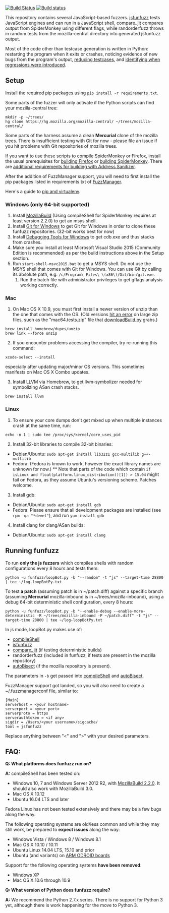 [![Build Status](https://travis-ci.org/MozillaSecurity/funfuzz.svg?branch=master)](https://travis-ci.org/MozillaSecurity/funfuzz) [![Build status](https://ci.appveyor.com/api/projects/status/m8gw5echa7f2f26r/branch/master?svg=true)](https://ci.appveyor.com/project/MozillaSecurity/funfuzz/branch/master)

This repository contains several JavaScript-based fuzzers. [jsfunfuzz](js/jsfunfuzz) tests JavaScript engines and can run in a JavaScript shell, compare_jit compares output from SpiderMonkey using different flags, while randorderfuzz throws in random tests from the mozilla-central directory into generated jsfunfuzz output.

Most of the code other than testcase generation is written in Python: restarting the program when it exits or crashes, noticing evidence of new bugs from the program's output, [reducing testcases](https://github.com/MozillaSecurity/lithium/), and [identifying when regressions were introduced](src/funfuzz/autobisectjs/README.md).


## Setup

Install the required pip packages using `pip install -r requirements.txt`.

Some parts of the fuzzer will only activate if the Python scripts can find your mozilla-central tree:
```
mkdir -p ~/trees/
hg clone https://hg.mozilla.org/mozilla-central/ ~/trees/mozilla-central/
```

Some parts of the harness assume a clean **Mercurial** clone of the mozilla trees. There is insufficient testing with Git for now - please file an issue if you hit problems with Git repositories of mozilla trees.

If you want to use these scripts to compile SpiderMonkey or Firefox, install the usual prerequisites for [building Firefox](https://developer.mozilla.org/en-US/docs/Mozilla/Developer_guide/Build_Instructions) or [building SpiderMonkey](https://developer.mozilla.org/en-US/docs/Mozilla/Projects/SpiderMonkey/Build_Documentation). There are [additional requirements for building with Address Sanitizer](https://developer.mozilla.org/en-US/docs/Mozilla/Testing/Firefox_and_Address_Sanitizer).

After the addition of FuzzManager support, you will need to first install the pip packages listed in requirements.txt of [FuzzManager](https://github.com/MozillaSecurity/FuzzManager).

Here's a guide to [pip and virtualenv](https://www.dabapps.com/blog/introduction-to-pip-and-virtualenv-python/).

### Windows (only 64-bit supported)

1. Install [MozillaBuild](https://wiki.mozilla.org/MozillaBuild) (Using compileShell for SpiderMonkey requires at least version 2.2.0) to get an msys shell.
2. Install [Git for Windows](https://msysgit.github.io/) to get Git for Windows in order to clone these funfuzz repositories. (32-bit works best for now)
3. Install [Debugging Tools for Windows](https://msdn.microsoft.com/en-us/windows/hardware/hh852365.aspx) to get cdb.exe and thus stacks from crashes.
4. Make sure you install at least Microsoft Visual Studio 2015 (Community Edition is recommended) as per the build instructions above in the Setup section.
5. Run `start-shell-msvc2015.bat` to get a MSYS shell. Do not use the MSYS shell that comes with Git for Windows. You can use Git by calling its absolute path, e.g. `/c/Program\ Files\ \(x86\)/Git/bin/git.exe`.
    1. Run the batch file with administrator privileges to get gflags analysis working correctly.


### Mac

1. On Mac OS X 10.9, you must first install a newer version of unzip than the one that comes with the OS. (Old versions [hit an error](https://bugzilla.mozilla.org/show_bug.cgi?id=1032391) on large zip files, such as the "mac64.tests.zip" file that [downloadBuild.py](util/downloadBuild.py) grabs.)

  ```
  brew install homebrew/dupes/unzip
  brew link --force unzip
  ```

2. If you encounter problems accessing the compiler, try re-running this command:

  ```xcode-select --install```

especially after updating major/minor OS versions. This sometimes manifests on Mac OS X Combo updates.

3. Install LLVM via Homebrew, to get llvm-symbolizer needed for symbolizing ASan crash stacks.

  ```
  brew install llvm
  ```


### Linux

1. To ensure your core dumps don't get mixed up when multiple instances crash at the same time, run:

  ```
  echo -n 1 | sudo tee /proc/sys/kernel/core_uses_pid
  ```
2. Install 32-bit libraries to compile 32-bit binaries:
  * Debian/Ubuntu: ```sudo apt-get install lib32z1 gcc-multilib g++-multilib```
  * Fedora: (Fedora is known to work, however the exact library names are unknown for now.)
  ** Note that parts of the code which contain ```if isLinux and float(platform.linux_distribution()[1]) > 15.04``` might fail on Fedora, as they assume Ubuntu's versioning scheme. Patches welcome.
3. Install gdb:
  * Debian/Ubuntu: ```sudo apt-get install gdb```
  * Fedora: Please ensure that all development packages are installed (see ```rpm -qa "*devel"```), and run ```yum install gdb```
4. Install clang for clang/ASan builds:
  * Debian/Ubuntu: ```sudo apt-get install clang```


## Running funfuzz

To run **only the js fuzzers** which compiles shells with random configurations every 8 hours and tests them:

`python -u funfuzz/loopBot.py -b "--random" -t "js" --target-time 28800 | tee ~/log-loopBotPy.txt`

To test **a patch** (assuming patch is in ~/patch.diff) against a specific branch (assuming **Mercurial** mozilla-inbound is in ~/trees/mozilla-inbound), using a debug 64-bit deterministic shell configuration, every 8 hours:

`python -u funfuzz/loopBot.py -b "--enable-debug --enable-more-deterministic -R ~/trees/mozilla-inbound -P ~/patch.diff" -t "js" --target-time 28800 | tee ~/log-loopBotPy.txt`

In js mode, loopBot.py makes use of:

* [compileShell](js/compileShell.py)
* [jsfunfuzz](src/funfuzz/js/jsfunfuzz)
* [compare_jit](src/funfuzz/js/compare_jit.py) (if testing deterministic builds)
* randorderfuzz (included in funfuzz, if tests are present in the mozilla repository)
* [autoBisect](src/funfuzz/autobisectjs/README.md) (if the mozilla repository is present).

The parameters in `-b` get passed into [compileShell](js/compileShell.py) and [autoBisect](src/funfuzz/autobisectjs/README.md).

FuzzManager support got landed, so you will also need to create a ~/.fuzzmanagerconf file, similar to:

```
[Main]
serverhost = <your hostname>
serverport = <your port>
serverproto = https
serverauthtoken = <if any>
sigdir = /Users/<your username>/sigcache/
tool = jsfunfuzz
```

Replace anything between "<" and ">" with your desired parameters.

## FAQ:

**Q: What platforms does funfuzz run on?**

**A:** compileShell has been tested on:

* Windows 10, 7 and Windows Server 2012 R2, with [MozillaBuild 2.2.0](https://wiki.mozilla.org/MozillaBuild). It should also work with MozillaBuild 3.0.
* Mac OS X 10.12
* Ubuntu 16.04 LTS and later

Fedora Linux has not been tested extensively and there may be a few bugs along the way.

The following operating systems are old/less common and while they may still work, be prepared to **expect issues** along the way:

* Windows Vista / Windows 8 / Windows 8.1
* Mac OS X 10.10 / 10.11
* Ubuntu Linux 14.04 LTS, 15.10 and prior
* Ubuntu (and variants) on [ARM ODROID boards](http://www.hardkernel.com/main/main.php)

Support for the following operating systems **have been removed**:

* Windows XP
* Mac OS X 10.6 through 10.9

**Q: What version of Python does funfuzz require?**

**A:** We recommend the Python 2.7.x series. There is no support for Python 3 yet, although there is work happening for the move to Python 3.

